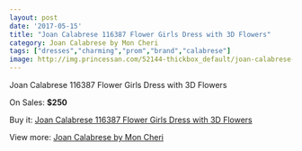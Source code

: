 ```yaml
---
layout: post
date: '2017-05-15'
title: "Joan Calabrese 116387 Flower Girls Dress with 3D Flowers"
category: Joan Calabrese by Mon Cheri
tags: ["dresses","charming","prom","brand","calabrese"]
image: http://img.princessan.com/52144-thickbox_default/joan-calabrese-116387-flower-girls-dress-with-3d-flowers.jpg
---
```

Joan Calabrese 116387 Flower Girls Dress with 3D Flowers

On Sales: **$250**
<a href="https://www.princessan.com/en/23519-joan-calabrese-116387-flower-girls-dress-with-3d-flowers.html"><amp-img layout="responsive" width="600" height="600" src="//img.princessan.com/52144-thickbox_default/joan-calabrese-116387-flower-girls-dress-with-3d-flowers.jpg" alt="Joan Calabrese 116387 Flower Girls Dress with 3D Flowers 0" /></a>
<a href="https://www.princessan.com/en/23519-joan-calabrese-116387-flower-girls-dress-with-3d-flowers.html"><amp-img layout="responsive" width="600" height="600" src="//img.princessan.com/52146-thickbox_default/joan-calabrese-116387-flower-girls-dress-with-3d-flowers.jpg" alt="Joan Calabrese 116387 Flower Girls Dress with 3D Flowers 1" /></a>
<a href="https://www.princessan.com/en/23519-joan-calabrese-116387-flower-girls-dress-with-3d-flowers.html"><amp-img layout="responsive" width="600" height="600" src="//img.princessan.com/52145-thickbox_default/joan-calabrese-116387-flower-girls-dress-with-3d-flowers.jpg" alt="Joan Calabrese 116387 Flower Girls Dress with 3D Flowers 2" /></a>

Buy it: [Joan Calabrese 116387 Flower Girls Dress with 3D Flowers](https://www.princessan.com/en/23519-joan-calabrese-116387-flower-girls-dress-with-3d-flowers.html "Joan Calabrese 116387 Flower Girls Dress with 3D Flowers")

View more: [Joan Calabrese by Mon Cheri](https://www.princessan.com/en/118- "Joan Calabrese by Mon Cheri")